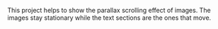 This project helps to show the parallax scrolling effect of images. The images stay stationary while the text sections are the ones that
move.
